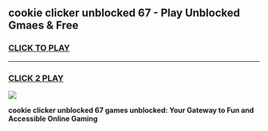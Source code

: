 
## cookie clicker unblocked 67 - Play Unblocked Gmaes & Free
<h3>
<a href="https://news.freeplayer.one?title=cookie_clicker_unblocked_67&ref=16F">CLICK TO PLAY</a></h3>
<hr>

<h3>
<a href="https://news.freeplayer.one?title=cookie_clicker_unblocked_67&ref=16F">CLICK 2 PLAY</a>
  
</h3>

<a href="https://news.freeplayer.one?title=cookie_clicker_unblocked_67&ref=16F/"><img src="https://clearcache.store/games.png"></a>


**cookie clicker unblocked 67 games unblocked: Your Gateway to Fun and Accessible Online Gaming**
